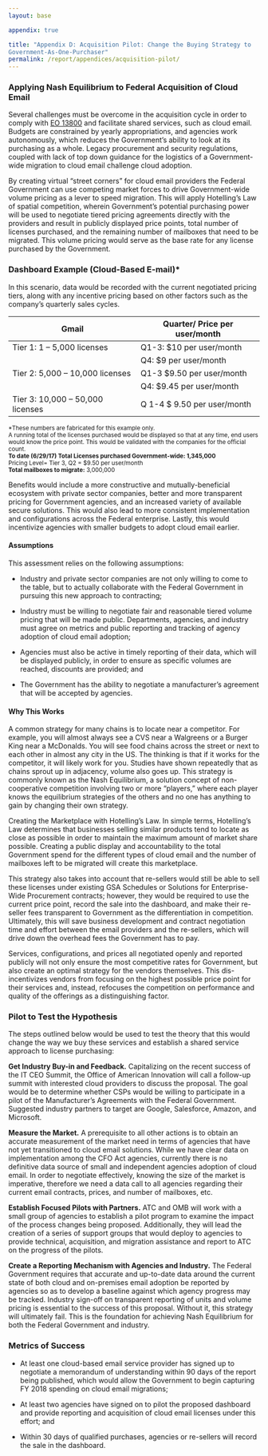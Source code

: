 ```yaml
---
layout: base

appendix: true

title: "Appendix D: Acquisition Pilot: Change the Buying Strategy to
Government-As-One-Purchaser"
permalink: /report/appendices/acquisition-pilot/
---
```


### Applying Nash Equilibrium to Federal Acquisition of Cloud Email

Several challenges must be overcome in the acquisition cycle in order to
comply with [EO 13800][EO13800] and facilitate shared services, such as cloud
email. Budgets are constrained by yearly appropriations, and agencies
work autonomously, which reduces the Government’s ability to look at its
purchasing as a whole. Legacy procurement and security regulations,
coupled with lack of top down guidance for the logistics of a
Government-wide migration to cloud email challenge cloud adoption.

By creating virtual “street corners” for cloud email providers the
Federal Government can use competing market forces to drive
Government-wide volume pricing as a lever to speed migration. This will
apply Hotelling’s Law of spatial competition, wherein Government’s
potential purchasing power will be used to negotiate tiered pricing
agreements directly with the providers and result in publicly displayed
price points, total number of licenses purchased, and the remaining
number of mailboxes that need to be migrated. This volume pricing would
serve as the base rate for any license purchased by the Government.

### Dashboard Example (Cloud-Based E-mail)\*

In this scenario, data would be recorded with the current negotiated
pricing tiers, along with any incentive pricing based on other factors
such as the company’s quarterly sales cycles.

| **Gmail**                        | **Quarter/ Price per user/month** |
|----------------------------------|-----------------------------------|
| Tier 1: 1 – 5,000 licenses       | Q1-3: $10 per user/month          |
|                                  | Q4: $9 per user/month             |
| Tier 2: 5,000 – 10,000 licenses  | Q1-3 $9.50 per user/month         |
|                                  | Q4: $9.45 per user/month          |
| Tier 3: 10,000 – 50,000 licenses | Q 1-4 $ 9.50 per user/month       |

<small>\*These numbers are fabricated for this example only.</small><br/>
<small>A running total of the licenses purchased would be displayed so that at
any time, end users would know the price point. This would be validated
with the companies for the official count.</small><br/>
<small><strong>To date (6/29/17) Total Licenses purchased Government-wide:
1,345,000</strong></small><br/>
<small>Pricing Level= Tier 3, Q2 = \$9.50 per user/month</small><br/>
<small><strong>Total mailboxes to migrate:</strong> 3,000,000</small>

Benefits would include a more constructive and mutually-beneficial
ecosystem with private sector companies, better and more transparent
pricing for Government agencies, and an increased variety of available
secure solutions. This would also lead to more consistent implementation
and configurations across the Federal enterprise. Lastly, this would
incentivize agencies with smaller budgets to adopt cloud email earlier.

#### Assumptions

This assessment relies on the following assumptions:

-   Industry and private sector companies are not only willing to come
    to the table, but to actually collaborate with the Federal
    Government in pursuing this new approach to contracting;

-   Industry must be willing to negotiate fair and reasonable tiered
    volume pricing that will be made public. Departments, agencies, and
    industry must agree on metrics and public reporting and tracking of
    agency adoption of cloud email adoption;

-   Agencies must also be active in timely reporting of their data,
    which will be displayed publicly, in order to ensure as specific
    volumes are reached, discounts are provided; and

-   The Government has the ability to negotiate a manufacturer’s
    agreement that will be accepted by agencies.

#### Why This Works

A common strategy for many chains is to locate near a competitor. For
example, you will almost always see a CVS near a Walgreens or a Burger
King near a McDonalds. You will see food chains across the street or
next to each other in almost any city in the US. The thinking is that if
it works for the competitor, it will likely work for you. Studies have
shown repeatedly that as chains sprout up in adjacency, volume also goes
up. This strategy is commonly known as the Nash Equilibrium, a solution
concept of non-cooperative competition involving two or more “players,”
where each player knows the equilibrium strategies of the others and no
one has anything to gain by changing their own strategy.

Creating the Marketplace with Hotelling’s Law. In simple terms,
Hotelling’s Law determines that businesses selling similar products tend
to locate as close as possible in order to maintain the maximum amount
of market share possible. Creating a public display and accountability
to the total Government spend for the different types of cloud email and
the number of mailboxes left to be migrated will create this
marketplace.

This strategy also takes into account that re-sellers would still be
able to sell these licenses under existing GSA Schedules or Solutions
for Enterprise-Wide Procurement contracts; however, they would be
required to use the current price point, record the sale into the
dashboard, and make their re-seller fees transparent to Government as
the differentiation in competition. Ultimately, this will save business
development and contract negotiation time and effort between the email
providers and the re-sellers, which will drive down the overhead fees
the Government has to pay.

Services, configurations, and prices all negotiated openly and reported
publicly will not only ensure the most competitive rates for Government,
but also create an optimal strategy for the vendors themselves. This
dis-incentivizes vendors from focusing on the highest possible price
point for their services and, instead, refocuses the competition on
performance and quality of the offerings as a distinguishing factor.

### Pilot to Test the Hypothesis

The steps outlined below would be used to test the theory that this
would change the way we buy these services and establish a shared
service approach to license purchasing:

**Get Industry Buy-in and Feedback.** Capitalizing on the recent success
of the IT CEO Summit, the Office of American Innovation will call a
follow-up summit with interested cloud providers to discuss the
proposal. The goal would be to determine whether CSPs would be willing
to participate in a pilot of the Manufacturer’s Agreements with the
Federal Government. Suggested industry partners to target are Google,
Salesforce, Amazon, and Microsoft.

**Measure the Market.** A prerequisite to all other actions is to obtain
an accurate measurement of the market need in terms of agencies that
have not yet transitioned to cloud email solutions. While we have clear
data on implementation among the CFO Act agencies, currently there is no
definitive data source of small and independent agencies adoption of
cloud email. In order to negotiate effectively, knowing the size of the
market is imperative, therefore we need a data call to all agencies
regarding their current email contracts, prices, and number of
mailboxes, etc.

**Establish Focused Pilots with Partners.** ATC and OMB will work with a
small group of agencies to establish a pilot program to examine the
impact of the process changes being proposed. Additionally, they will
lead the creation of a series of support groups that would deploy to
agencies to provide technical, acquisition, and migration assistance and
report to ATC on the progress of the pilots.

**Create a Reporting Mechanism with Agencies and Industry.** The Federal
Government requires that accurate and up-to-date data around the current
state of both cloud and on-premises email adoption be reported by
agencies so as to develop a baseline against which agency progress may
be tracked. Industry sign-off on transparent reporting of units and
volume pricing is essential to the success of this proposal. Without it,
this strategy will ultimately fail. This is the foundation for achieving
Nash Equilibrium for both the Federal Government and industry.

### Metrics of Success

-   At least one cloud-based email service provider has signed up to
    negotiate a memorandum of understanding within 90 days of the report
    being published, which would allow the Government to begin capturing
    FY 2018 spending on cloud email migrations;

-   At least two agencies have signed on to pilot the proposed dashboard
    and provide reporting and acquisition of cloud email licenses under
    this effort; and

-   Within 30 days of qualified purchases, agencies or re-sellers will
    record the sale in the dashboard.

[EO13800]: https://www.whitehouse.gov/the-press-office/2017/05/11/presidential-executive-order-strengthening-cybersecurity-federal
